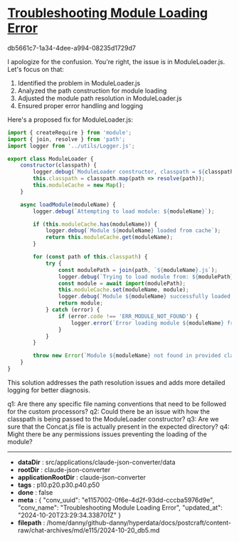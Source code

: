 # [Troubleshooting Module Loading Error](https://claude.ai/chat/e1157002-0f6e-4d2f-93dd-cccba5976d9e)

db5661c7-1a34-4dee-a994-08235d1729d7

 I apologize for the confusion. You're right, the issue is in ModuleLoader.js. Let's focus on that:

1. Identified the problem in ModuleLoader.js
2. Analyzed the path construction for module loading
3. Adjusted the module path resolution in ModuleLoader.js
4. Ensured proper error handling and logging

Here's a proposed fix for ModuleLoader.js:

```javascript
import { createRequire } from 'module';
import { join, resolve } from 'path';
import logger from '../utils/Logger.js';

export class ModuleLoader {
    constructor(classpath) {
        logger.debug(`ModuleLoader constructor, classpath = ${classpath}`);
        this.classpath = classpath.map(path => resolve(path));
        this.moduleCache = new Map();
    }

    async loadModule(moduleName) {
        logger.debug(`Attempting to load module: ${moduleName}`);

        if (this.moduleCache.has(moduleName)) {
            logger.debug(`Module ${moduleName} loaded from cache`);
            return this.moduleCache.get(moduleName);
        }

        for (const path of this.classpath) {
            try {
                const modulePath = join(path, `${moduleName}.js`);
                logger.debug(`Trying to load module from: ${modulePath}`);
                const module = await import(modulePath);
                this.moduleCache.set(moduleName, module);
                logger.debug(`Module ${moduleName} successfully loaded from ${modulePath}`);
                return module;
            } catch (error) {
                if (error.code !== 'ERR_MODULE_NOT_FOUND') {
                    logger.error(`Error loading module ${moduleName} from ${path}:`, error);
                }
            }
        }

        throw new Error(`Module ${moduleName} not found in provided classpath`);
    }
}
```

This solution addresses the path resolution issues and adds more detailed logging for better diagnosis.

q1: Are there any specific file naming conventions that need to be followed for the custom processors?
q2: Could there be an issue with how the classpath is being passed to the ModuleLoader constructor?
q3: Are we sure that the Concat.js file is actually present in the expected directory?
q4: Might there be any permissions issues preventing the loading of the module?

---

* **dataDir** : src/applications/claude-json-converter/data
* **rootDir** : claude-json-converter
* **applicationRootDir** : claude-json-converter
* **tags** : p10.p20.p30.p40.p50
* **done** : false
* **meta** : {
  "conv_uuid": "e1157002-0f6e-4d2f-93dd-cccba5976d9e",
  "conv_name": "Troubleshooting Module Loading Error",
  "updated_at": "2024-10-20T23:29:34.338701Z"
}
* **filepath** : /home/danny/github-danny/hyperdata/docs/postcraft/content-raw/chat-archives/md/e115/2024-10-20_db5.md